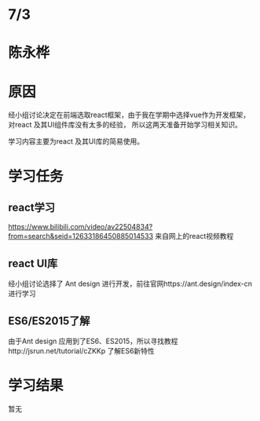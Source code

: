 # 7/3

# 陈永桦
# 原因
经小组讨论决定在前端选取react框架，由于我在学期中选择vue作为开发框架，对react 及其UI组件库没有太多的经验，
所以这两天准备开始学习相关知识。

学习内容主要为react 及其UI库的简易使用。

# 学习任务
## react学习
https://www.bilibili.com/video/av22504834?from=search&seid=12633186450885014533
来自网上的react视频教程

## react UI库
经小组讨论选择了 Ant design 进行开发，前往官网https://ant.design/index-cn
进行学习

## ES6/ES2015了解
由于Ant design 应用到了ES6、ES2015，所以寻找教程http://jsrun.net/tutorial/cZKKp
了解ES6新特性

# 学习结果
暂无
